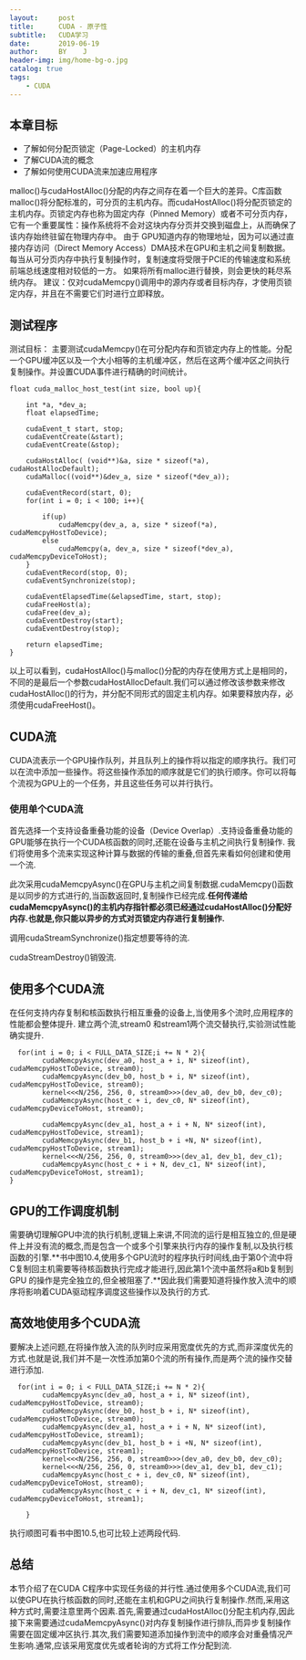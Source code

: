 ```yaml
---
layout:     post
title:      CUDA - 原子性
subtitle:   CUDA学习
date:       2019-06-19
author:     BY    J
header-img: img/home-bg-o.jpg
catalog: true
tags:
    - CUDA	
---
```


## 本章目标
+ 了解如何分配页锁定（Page-Locked）的主机内存
+ 了解CUDA流的概念
+ 了解如何使用CUDA流来加速应用程序

malloc()与cudaHostAlloc()分配的内存之间存在着一个巨大的差异。C库函数malloc()将分配标准的，可分页的主机内存。而cudaHostAlloc()将分配页锁定的主机内存。页锁定内存也称为固定内存（Pinned Memory）或者不可分页内存，它有一个重要属性：操作系统将不会对这块内存分页并交换到磁盘上，从而确保了该内存始终驻留在物理内存中。
由于 GPU知道内存的物理地址，因为可以通过直接内存访问（Direct Memory Access）DMA技术在GPU和主机之间复制数据。
每当从可分页内存中执行复制操作时，复制速度将受限于PCIE的传输速度和系统前端总线速度相对较低的一方。
如果将所有malloc进行替换，则会更快的耗尽系统内存。
建议：仅对cudaMemcpy()调用中的源内存或者目标内存，才使用页锁定内存，并且在不需要它们时进行立即释放。

## 测试程序
测试目标： 主要测试cudaMemcpy()在可分配内存和页锁定内存上的性能。分配一个GPU缓冲区以及一个大小相等的主机缓冲区，然后在这两个缓冲区之间执行复制操作。并设置CUDA事件进行精确的时间统计。
```
float cuda_malloc_host_test(int size, bool up){

    int *a, *dev_a;
    float elapsedTime;

    cudaEvent_t start, stop;
    cudaEventCreate(&start);
    cudaEventCreate(&stop);

    cudaHostAlloc( (void**)&a, size * sizeof(*a), cudaHostAllocDefault);
    cudaMalloc((void**)&dev_a, size * sizeof(*dev_a));

    cudaEventRecord(start, 0);
    for(int i = 0; i < 100; i++){

        if(up)
            cudaMemcpy(dev_a, a, size * sizeof(*a), cudaMemcpyHostToDevice);
        else
            cudaMemcpy(a, dev_a, size * sizeof(*dev_a), cudaMemcpyDeviceToHost);
    }
    cudaEventRecord(stop, 0);
    cudaEventSynchronize(stop);

    cudaEventElapsedTime(&elapsedTime, start, stop);
    cudaFreeHost(a);
    cudaFree(dev_a);
    cudaEventDestroy(start);
    cudaEventDestroy(stop);

    return elapsedTime;
}
```
以上可以看到，cudaHostAlloc()与malloc()分配的内存在使用方式上是相同的，不同的是最后一个参数cudaHostAllocDefault.我们可以通过修改该参数来修改cudaHostAlloc()的行为，并分配不同形式的固定主机内存。如果要释放内存，必须使用cudaFreeHost()。

## CUDA流
CUDA流表示一个GPU操作队列，并且队列上的操作将以指定的顺序执行。我们可以在流中添加一些操作。将这些操作添加的顺序就是它们的执行顺序。你可以将每个流视为GPU上的一个任务，并且这些任务可以并行执行。
### 使用单个CUDA流
首先选择一个支持设备重叠功能的设备（Device Overlap）.支持设备重叠功能的GPU能够在执行一个CUDA核函数的同时,还能在设备与主机之间执行复制操作. 我们将使用多个流来实现这种计算与数据的传输的重叠,但首先来看如何创建和使用一个流.

此次采用cudaMemcpyAsync()在GPU与主机之间复制数据.cudaMemcpy()函数是以同步的方式进行的,当函数返回时,复制操作已经完成.**任何传递给cudaMemcpyAsync()的主机内存指针都必须已经通过cudaHostAlloc()分配好内存.也就是,你只能以异步的方式对页锁定内存进行复制操作.**

调用cudaStreamSynchronize()指定想要等待的流.

cudaStreamDestroy()销毁流.

## 使用多个CUDA流
在任何支持内存复制和核函数执行相互重叠的设备上,当使用多个流时,应用程序的性能都会整体提升.
建立两个流,stream0 和stream1两个流交替执行,实验测试性能确实提升.
```
  for(int i = 0; i < FULL_DATA_SIZE;i += N * 2){
        cudaMemcpyAsync(dev_a0, host_a + i, N* sizeof(int), cudaMemcpyHostToDevice, stream0);
        cudaMemcpyAsync(dev_b0, host_b + i, N* sizeof(int), cudaMemcpyHostToDevice, stream0);
        kernel<<<N/256, 256, 0, stream0>>>(dev_a0, dev_b0, dev_c0);
        cudaMemcpyAsync(host_c + i, dev_c0, N* sizeof(int), cudaMemcpyDeviceToHost, stream0);

        cudaMemcpyAsync(dev_a1, host_a + i + N, N* sizeof(int), cudaMemcpyHostToDevice, stream1);
        cudaMemcpyAsync(dev_b1, host_b + i +N, N* sizeof(int), cudaMemcpyHostToDevice, stream1);
        kernel<<<N/256, 256, 0, stream0>>>(dev_a1, dev_b1, dev_c1);
        cudaMemcpyAsync(host_c + i + N, dev_c1, N* sizeof(int), cudaMemcpyDeviceToHost, stream1);
}
```
## GPU的工作调度机制
需要确切理解GPU中流的执行机制,逻辑上来讲,不同流的运行是相互独立的,但是硬件上并没有流的概念,而是包含一个或多个引擎来执行内存的操作复制,以及执行核函数的引擎.**书中图10.4,使用多个GPU流时的程序执行时间线,由于第0个流中将C复制回主机需要等待核函数执行完成才能进行,因此第1个流中虽然将a和b复制到GPU 的操作是完全独立的,但全被阻塞了.**因此我们需要知道将操作放入流中的顺序将影响着CUDA驱动程序调度这些操作以及执行的方式.
## 高效地使用多个CUDA流
要解决上述问题,在将操作放入流的队列时应采用宽度优先的方式,而非深度优先的方式.也就是说,我们并不是一次性添加第0个流的所有操作,而是两个流的操作交替进行添加.
```
  for(int i = 0; i < FULL_DATA_SIZE;i += N * 2){
        cudaMemcpyAsync(dev_a0, host_a + i, N* sizeof(int), cudaMemcpyHostToDevice, stream0);
        cudaMemcpyAsync(dev_b0, host_b + i, N* sizeof(int), cudaMemcpyHostToDevice, stream0);
        cudaMemcpyAsync(dev_a1, host_a + i + N, N* sizeof(int), cudaMemcpyHostToDevice, stream1);
        cudaMemcpyAsync(dev_b1, host_b + i +N, N* sizeof(int), cudaMemcpyHostToDevice, stream1);
        kernel<<<N/256, 256, 0, stream0>>>(dev_a0, dev_b0, dev_c0);
        kernel<<<N/256, 256, 0, stream0>>>(dev_a1, dev_b1, dev_c1);      
        cudaMemcpyAsync(host_c + i, dev_c0, N* sizeof(int), cudaMemcpyDeviceToHost, stream0);
        cudaMemcpyAsync(host_c + i + N, dev_c1, N* sizeof(int), cudaMemcpyDeviceToHost, stream1);

    }
```
执行顺图可看书中图10.5,也可比较上述两段代码.
## 总结
本节介绍了在CUDA C程序中实现任务级的并行性.通过使用多个CUDA流,我们可以使GPU在执行核函数的同时,还能在主机和GPU之间执行复制操作.然而,采用这种方式时,需要注意里两个因素.首先,需要通过cudaHostAlloc()分配主机内存,因此接下来需要通过cudaMemcpyAsync()对内存复制操作进行排队,而异步复制操作需要在固定缓冲区执行.其次,我们需要知道添加操作到流中的顺序会对重叠情况产生影响.通常,应该采用宽度优先或者轮询的方式将工作分配到流.
































































